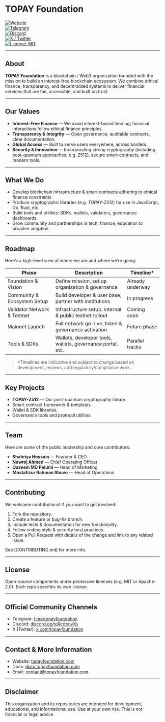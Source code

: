 # TOPAY Foundation

[![Website](https://img.shields.io/badge/website-topayfoundation.com-blue)](https://www.topayfoundation.com/)  
[![Telegram](https://img.shields.io/badge/Telegram-Join%20Chat-blue?logo=telegram)](https://t.me/topayfoundation)  
[![Discord](https://img.shields.io/badge/Discord-Join%20Server-5865F2?logo=discord&logoColor=white)](https://discord.gg/tqRcdbnvXx)  
[![X / Twitter](https://img.shields.io/badge/X-@topayfoundation-black?logo=x)](https://x.com/topayfoundation)  
[![License: MIT](https://img.shields.io/badge/License-MIT-green.svg)](LICENSE)

---

## About

**TOPAY Foundation** is a blockchain / Web3 organization founded with the mission to build an interest-free blockchain ecosystem. We combine ethical finance, transparency, and decentralized systems to deliver financial services that are fair, accessible, and built on trust.  

---

## Our Values

- **Interest-Free Finance** — We avoid interest-based lending; financial interactions follow ethical finance principles.  
- **Transparency & Integrity** — Open governance, auditable contracts, clear documentation.  
- **Global Access** — Built to serve users everywhere, across borders.  
- **Security & Innovation** — Incorporating strong cryptography (including post-quantum approaches, e.g. Z512), secure smart‐contracts, and modern tools.  

---

## What We Do

- Develop blockchain infrastructure & smart contracts adhering to ethical finance constraints.  
- Produce cryptographic libraries (e.g. *TOPAY-Z512*) for use in JavaScript, Go, Rust, etc.  
- Build tools and utilities: SDKs, wallets, validators, governance dashboards.  
- Grow community and partnerships in tech, finance, education to broaden adoption.  

---

## Roadmap

Here’s a high-level view of where we are and where we’re going:

| Phase | Description | Timeline* |
|---|-------------|----------|
| Foundation & Vision | Define mission, set up organization & governance | Already underway |
| Community & Ecosystem Setup | Build developer & user base, partner with institutions | In progress |
| Validator Network & Testnet | Infrastructure setup, internal & public testnet rollout | Coming soon |
| Mainnet Launch | Full network go-live, token & governance activation | Future phase |
| Tools & SDKs | Wallets, developer tools, wallets, governance portal, etc. | Parallel tracks |

> *Timelines are indicative and subject to change based on development, reviews, and regulatory/compliance work.

---

## Key Projects

- **TOPAY-Z512** — Our post-quantum cryptography library.  
- Smart contract framework & templates.  
- Wallet & SDK libraries.  
- Governance tools and protocol utilities.

---

## Team

Here are some of the public leadership and core contributors:

- **Shahriya Hossain** — Founder & CEO  
- **Nowroj Ahmed** — Chief Operating Officer  
- **Qazeem MD Pelumi** — Head of Marketing  
- **Mostafizur Rahman Shuvo** — Head of Operations  

---

## Contributing

We welcome contributions! If you want to get involved:

1. Fork the repository.  
2. Create a feature or bug-fix branch.  
3. Include tests & documentation for new functionality.  
4. Follow coding style & security best practices.  
5. Open a Pull Request with details of the change and link to any related issue.  

See [CONTRIBUTING.md] for more info.

---

## License

Open-source components under permissive licenses (e.g. MIT or Apache-2.0). Each repo specifies its own license.

---

## Official Community Channels

- Telegram: [t.me/topayfoundation](https://t.me/topayfoundation)  
- Discord: [discord.gg/tqRcdbnvXx](https://discord.gg/tqRcdbnvXx)  
- X (Twitter): [x.com/topayfoundation](https://x.com/topayfoundation)  

---

## Contact & More Information

- Website: [topayfoundation.com](https://www.topayfoundation.com/)  
- Docs: [docs.topayfoundation.com](https://docs.topayfoundation.com/)  
- Email: <contact@topayfoundation.com>  

---

## Disclaimer

This organization and its repositories are intended for development, educational, and informational use. Use at your own risk. This is not financial or legal advice.
